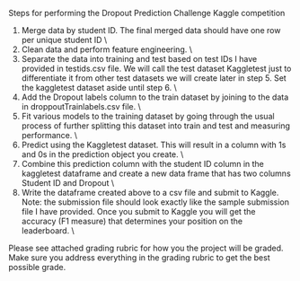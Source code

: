 Steps for performing the Dropout Prediction Challenge Kaggle competition
 
1. Merge data by student ID. The final merged data should have one row per unique student ID \\
2. Clean data and perform feature engineering. \\
3. Separate the data into training and test based on test IDs I have provided in testids.csv file. We will call the test dataset Kaggletest just to differentiate it from other test datasets we will create later in step 5. Set the kaggletest dataset aside until step 6. \\
4. Add the Dropout labels column to the train dataset by joining to the data in droppoutTrainlabels.csv file. \\
5. Fit various models to the training dataset by going through the usual process of further splitting this dataset into train and test and measuring performance. \\
6. Predict using the Kaggletest dataset. This will result in a column with 1s and 0s in the prediction object you create. \\
7. Combine this prediction column with the student ID column in the kaggletest dataframe and create a new data frame that has two columns Student ID and Dropout \\
8. Write the dataframe created above to a csv file and submit to Kaggle. Note: the submission file should look exactly like the sample submission file I have provided. Once you submit to Kaggle you will get the accuracy (F1 measure) that determines your position on the leaderboard. \\
 
Please see attached grading rubric for how you the project will be graded. Make sure you address everything in the grading rubric to get the best possible grade.
